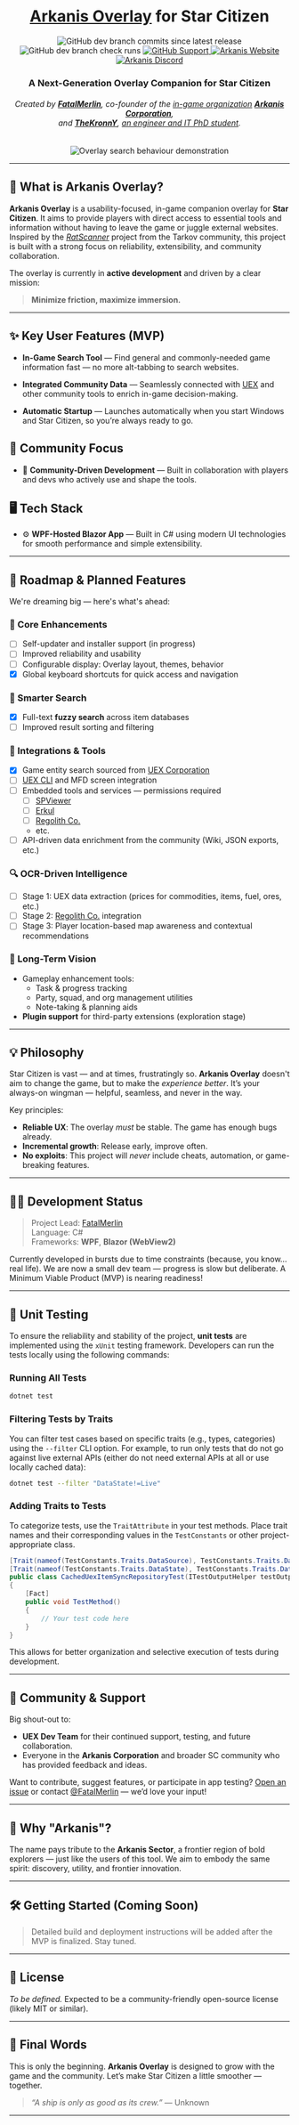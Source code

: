 <h1 align="center">
<a href="https://arkanis.cc/overlay" target="_blank">Arkanis Overlay</a>
for Star Citizen
</h1>

<p align="center">
<img alt="GitHub dev branch commits since latest release" src="https://img.shields.io/github/commits-since/ArkanisCorporation/ArkanisOverlay/latest/dev?logo=github" />
<img alt="GitHub dev branch check runs" src="https://img.shields.io/github/check-runs/ArkanisCorporation/ArkanisOverlay/dev?logo=github" />
<a href="https://github.com/ArkanisCorporation/ArkanisOverlay/discussions" target="_blank">
 <img alt="GitHub Support" src="https://img.shields.io/badge/github-support?logo=github&label=support" />
</a>
<a href="https://arkanis.cc" target="_blank">
 <img alt="Arkanis Website" src="https://img.shields.io/badge/Arkanis.cc-website?logo=googlechrome&logoColor=white&label=website" />
</a>
<a href="https://join.arkanis.cc" target="_blank">
 <img alt="Arkanis Discord" src="https://img.shields.io/discord/1294685596991750277?logo=discord&logoColor=white" />
</a>
</p>

<h3 align="center">
A Next-Generation Overlay Companion for Star Citizen<br>
</h3>

<h6 align="center">
Created by <a href="https://discord.com/users/174617873182883841" target="_blank"><b>FatalMerlin</b></a>,
co-founder of the <a href="https://org.arkanis.cc" target="_blank">in-game organization</a> <a href="https://arkanis.cc" target="_blank"><b>Arkanis Corporation</b></a>,
<br/>and <a href="https://discord.com/users/224580858432978944" target="_blank"><b>TheKronnY</b></a>, <a href="https://i.redd.it/dkrdm5jdb8ce1.jpeg" target="_blank">an engineer and IT PhD student</a>.
</h6>

<p align="center">
<picture>
  <source media="(prefers-color-scheme: dark)" srcset="https://media.githubusercontent.com/media/ArkanisCorporation/ArkanisOverlayAssets/refs/heads/main/assets/ArkanisOverlay_EverusMultitoolDemo_1000x602d.gif">
  <source media="(prefers-color-scheme: light)" srcset="https://media.githubusercontent.com/media/ArkanisCorporation/ArkanisOverlayAssets/refs/heads/main/assets/ArkanisOverlay_EverusMultitoolDemo_1000x602l.gif">
  <img alt="Overlay search behaviour demonstration" src="https://media.githubusercontent.com/media/ArkanisCorporation/ArkanisOverlayAssets/refs/heads/main/assets/ArkanisOverlay_EverusMultitoolDemo_1000x602l.gif">
</picture>
</p>

---

## 🚀 What is Arkanis Overlay?

**Arkanis Overlay** is a usability-focused, in-game companion overlay for **Star Citizen**.
It aims to provide players with direct access to essential tools and information without having to leave the game or
juggle external websites.
Inspired by the *[RatScanner](https://ratscanner.com/)* project from the Tarkov community, this project is built with a
strong focus on reliability, extensibility, and community collaboration.

The overlay is currently in **active development** and driven by a clear mission:
> **Minimize friction, maximize immersion.**

---

## ✨ Key User Features (MVP)

- **In-Game Search Tool**
  — Find general and commonly-needed game information fast — no more alt-tabbing to search websites.

- **Integrated Community Data**
  — Seamlessly connected with [UEX](https://uexcorp.space) and other community tools to enrich in-game decision-making.

- **Automatic Startup**
  — Launches automatically when you start Windows and Star Citizen, so you’re always ready to go.

## 🤝 Community Focus

- 🧪 **Community-Driven Development**
  — Built in collaboration with players and devs who actively use and shape the tools.

## 🖥️ Tech Stack

- ⚙️ **WPF-Hosted Blazor App**
  — Built in C# using modern UI technologies for smooth performance and simple extensibility.

---

## 🔮 Roadmap & Planned Features

We're dreaming big — here's what's ahead:

### 🧩 Core Enhancements

- [ ] Self-updater and installer support (in progress)
- [ ] Improved reliability and usability
- [ ] Configurable display: Overlay layout, themes, behavior
- [x] Global keyboard shortcuts for quick access and navigation

### 🔎 Smarter Search

- [x] Full-text **fuzzy search** across item databases
- [ ] Improved result sorting and filtering

### 🔗 Integrations & Tools

- [x] Game entity search sourced from [UEX Corporation](https://uexcorp.space/)
- [ ] [UEX CLI](https://github.com/UEXCorp/UEX-CLI) and MFD screen integration
- [ ] Embedded tools and services — permissions required
    - [ ] [SPViewer](https://www.spviewer.eu/)
    - [ ] [Erkul](https://www.erkul.games/)
    - [ ] [Regolith Co.](https://regolith.rocks/)
    - etc.
- [ ] API-driven data enrichment from the community (Wiki, JSON exports, etc.)

### 🔍 OCR-Driven Intelligence

- [ ] Stage 1: UEX data extraction (prices for commodities, items, fuel, ores, etc.)
- [ ] Stage 2: [Regolith Co.](https://regolith.rocks/) integration
- [ ] Stage 3: Player location-based map awareness and contextual recommendations

### 🧭 Long-Term Vision

- Gameplay enhancement tools:
    - Task & progress tracking
    - Party, squad, and org management utilities
    - Note-taking & planning aids
- **Plugin support** for third-party extensions (exploration stage)

---

## 💡 Philosophy

Star Citizen is vast — and at times, frustratingly so.
**Arkanis Overlay** doesn't aim to change the game, but to make the *experience better*.
It’s your always-on wingman — helpful, seamless, and never in the way.

Key principles:

- **Reliable UX**: The overlay *must* be stable. The game has enough bugs already.
- **Incremental growth**: Release early, improve often.
- **No exploits**: This project will *never* include cheats, automation, or game-breaking features.

---

## 🧑‍💻 Development Status

> Project Lead: [FatalMerlin](https://github.com/FatalMerlin)<br>
> Language: C#<br>
> Frameworks: **WPF**, **Blazor (WebView2)**

Currently developed in bursts due to time constraints (because, you know… real life).
We are now a small dev team — progress is slow but deliberate. A Minimum Viable Product (MVP) is nearing readiness!

---

## 🧪 Unit Testing

To ensure the reliability and stability of the project, **unit tests** are implemented using the `xUnit` testing
framework.
Developers can run the tests locally using the following commands:

### Running All Tests

```bash
dotnet test
```

### Filtering Tests by Traits

You can filter test cases based on specific traits (e.g., types, categories) using the `--filter` CLI option.
For example, to run only tests that do not go against live external APIs (either do not need external APIs at all or use
locally cached data):

```bash
dotnet test --filter "DataState!=Live"
```

### Adding Traits to Tests

To categorize tests, use the `TraitAttribute` in your test methods.
Place trait names and their corresponding values in the `TestConstants` or other project-appropriate class.

```csharp
[Trait(nameof(TestConstants.Traits.DataSource), TestConstants.Traits.DataSource.ExternalApi)]
[Trait(nameof(TestConstants.Traits.DataState), TestConstants.Traits.DataState.Cached)]
public class CachedUexItemSyncRepositoryTest(ITestOutputHelper testOutputHelper, CachedUexSyncRepositoryTestFixture fixture)
{
    [Fact]
    public void TestMethod()
    {
        // Your test code here
    }
}
```

This allows for better organization and selective execution of tests during development.

---

## 🙌 Community & Support

Big shout-out to:

- **UEX Dev Team** for their continued support, testing, and future collaboration.
- Everyone in the **Arkanis Corporation** and broader SC community who has provided feedback and ideas.

Want to contribute, suggest features, or participate in app testing?
[Open an issue](https://github.com/ArkanisCorporation/ArkanisOverlay/issues/new/choose) or
contact [@FatalMerlin](https://discord.com/users/174617873182883841) — we’d love your input!

---

## 🧭 Why "Arkanis"?

The name pays tribute to the **Arkanis Sector**, a frontier region of bold explorers — just like the users of this
tool.
We aim to embody the same spirit: discovery, utility, and frontier innovation.

---

## 🛠️ Getting Started (Coming Soon)

> Detailed build and deployment instructions will be added after the MVP is finalized. Stay tuned.

---

## 📜 License

*To be defined.*
Expected to be a community-friendly open-source license (likely MIT or similar).

---

## 🌌 Final Words

This is only the beginning.
**Arkanis Overlay** is designed to grow with the game and the community.
Let’s make Star Citizen a little smoother — together.

> *“A ship is only as good as its crew.”*
> — Unknown

---

